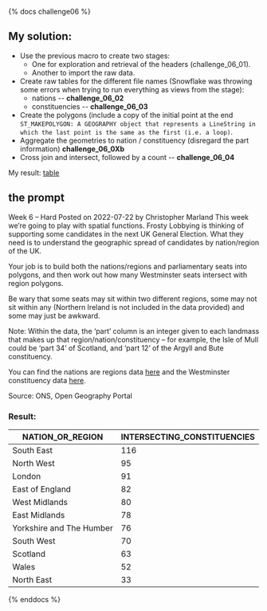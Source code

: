 {% docs challenge06 %}
## My solution:
- Use the previous macro to create two stages:
  - One for exploration and retrieval of the headers (challenge_06_01).
  - Another to import the raw data.
- Create raw tables for the different file names (Snowflake was throwing some errors when trying to run everything as views from the stage):
  - nations -- **challenge_06_02**
  - constituencies -- **challenge_06_03**
- Create the polygons (include a copy of the initial point at the end `ST_MAKEPOLYGON: A GEOGRAPHY object that represents a LineString in which the last point is the same as the first (i.e. a loop)`.
- Aggregate the geometries to nation / constituency (disregard the part information) **challenge_06_0Xb**
- Cross join and intersect, followed by a count -- **challenge_06_04**

My result:
[table](https://github.com/dsmdavid/frostyfridays-sf/blob/main/assets/ch_06.png)

## the prompt
Week 6 – Hard
Posted on 2022-07-22 by Christopher Marland
This week we’re going to play with spatial functions. Frosty Lobbying is thinking of supporting some candidates in the next UK General Election. What they need is to understand the geographic spread of candidates by nation/region of the UK.

Your job is to build both the nations/regions and parliamentary seats into polygons, and then work out how many Westminster seats intersect with region polygons. 

Be wary that some seats may sit within two different regions, some may not sit within any (Northern Ireland is not included in the data provided) and some may just be awkward.

Note: Within the data, the ‘part’ column is an integer given to each landmass that makes up that region/nation/constituency – for example, the Isle of Mull could be ‘part 34’ of Scotland, and ‘part 12’ of the Argyll and Bute constituency.

You can find the nations are regions data [here](https://frostyfridaychallenges.s3.eu-west-1.amazonaws.com/challenge_6/nations_and_regions.csv) and the Westminster constituency data [here](https://frostyfridaychallenges.s3.eu-west-1.amazonaws.com/challenge_6/westminster_constituency_points.csv).

Source: ONS, Open Geography Portal

### Result:
| NATION_OR_REGION |	INTERSECTING_CONSTITUENCIES |
|---|---|
|South East |	116|
|North West	| 95|
|London	|91|
|East of England	|82|
|West Midlands	|80|
|East Midlands	|78|
|Yorkshire and The Humber	|76|
|South West	|70|
|Scotland	|63|
|Wales	|52|
|North East	|33|

{% enddocs %}